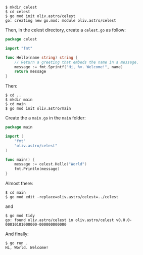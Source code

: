 ```
$ mkdir celest
$ cd celest
$ go mod init oliv.astro/celest
go: creating new go.mod: module oliv.astro/celest
```
Then, in the celest directory, create a `celest.go` as follow:
```go
package celest

import "fmt"

func Hello(name string) string {
	// Return a greeting that embeds the name in a message.
    message := fmt.Sprintf("Hi, %v. Welcome!", name)
    return message
}
```

Then:
```
$ cd ..
$ mkdir main
$ cd main
$ go mod init oliv.astro/main
```
Create the a `main.go` in the `main` folder:
```go
package main

import (
	"fmt"
	"oliv.astro/celest"
)

func main() {
	message := celest.Hello("World")
	fmt.Println(message)
}
```

Almost there:
```
$ cd main
$ go mod edit -replace=oliv.astro/celest=../celest
```
and
```
$ go mod tidy
go: found oliv.astro/celest in oliv.astro/celest v0.0.0-00010101000000-000000000000
```

And finally:
```
$ go run .
Hi, World. Welcome!
```
